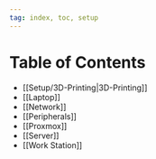 ```yaml
---
tag: index, toc, setup
---
```

# Table of Contents

- [[Setup/3D-Printing|3D-Printing]]
- [[Laptop]]
- [[Network]]
- [[Peripherals]]
- [[Proxmox]]
- [[Server]]
- [[Work Station]]